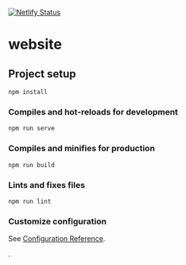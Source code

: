 
[![Netlify Status](https://api.netlify.com/api/v1/badges/f4bb7a9e-b0b8-4ae7-9f52-c71c1e2f85ec/deploy-status)](https://app.netlify.com/sites/nothingasis/deploys)

# website

## Project setup
```
npm install
```

### Compiles and hot-reloads for development
```
npm run serve
```

### Compiles and minifies for production
```
npm run build
```

### Lints and fixes files
```
npm run lint
```

### Customize configuration
See [Configuration Reference](https://cli.vuejs.org/config/).

.
